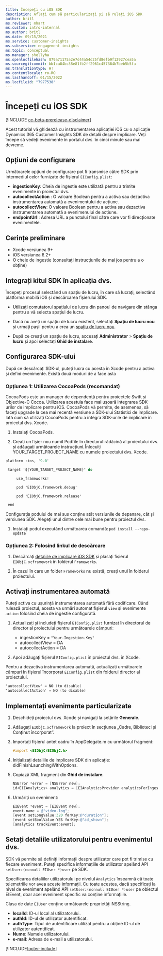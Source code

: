 ```yaml
---
title: Începeți cu iOS SDK
description: Aflați cum să particularizați și să rulați iOS SDK
author: britl
ms.reviewer: mhart
ms.custom: intro-internal
ms.author: britl
ms.date: 09/15/2021
ms.service: customer-insights
ms.subservice: engagement-insights
ms.topic: conceptual
ms.manager: shellyha
ms.openlocfilehash: 879a71175a2e7d44a54d25fd8efb9f12927cea5a
ms.sourcegitcommit: bb1ca84bc38e81fb2ff2961c457384b7beb5b5fa
ms.translationtype: HT
ms.contentlocale: ro-RO
ms.lasthandoff: 01/15/2022
ms.locfileid: "7977538"
---
```

# <a name="get-started-with-the-ios-sdk"></a>Începeți cu iOS SDK

[!INCLUDE [cc-beta-prerelease-disclaimer](includes/cc-beta-prerelease-disclaimer.md)]

Acest tutorial vă ghidează cu instrumentarea aplicației iOS cu o aplicație Dynamics 365 Customer Insights SDK de detalii despre implicare. Veți începe să vedeți evenimente în portalul dvs. în cinci minute sau mai devreme.

## <a name="configuration-options"></a>Opțiuni de configurare

Următoarele opțiuni de configurare pot fi transmise către SDK prin intermediul celor furnizate de fișierul `EIConfig.plist`:

- **ingestionKey**: Cheia de ingestie este utilizată pentru a trimite evenimente în proiectul dvs.
- **autocollectAction** : O valoare Boolean pentru a activa sau dezactiva instrumentarea automată a evenimentului de acțiune.
- **autocollectView**: O valoare Boolean pentru a activa sau dezactiva instrumentarea automată a evenimenului de acțiune.
- **endpointUrl** : Adresa URL a punctului final către care vor fi direcționate evenimentele.

## <a name="prerequisites"></a>Cerințe preliminare

- Xcode versiunea 9+
- iOS versiunea 8.2+
- O cheie de ingestie (consultați instrucțiunile de mai jos pentru a o obține)

## <a name="integrate-the-sdk-into-your-application"></a>Integrați kitul SDK în aplicația dvs.

Începeți procesul selectând un spațiu de lucru, în care să lucrați, selectând platforma mobilă iOS și descărcarea fișierului SDK.

- Utilizați comutatorul spațiului de lucru din panoul de navigare din stânga pentru a vă selecta spațiul de lucru.

- Dacă nu aveți un spațiu de lucru existent, selectați  **Spațiu de lucru nou** și urmați pașii pentru a crea un [spațiu de lucru nou](create-workspace.md).

- După ce creați un spațiu de lucru, accesați **Administrator** > **Spațiu de lucru** și apoi selectați **Ghid de instalare**.

## <a name="configure-the-sdk"></a>Configurarea SDK-ului

După ce descărcați SDK-ul, puteți lucra cu acesta în Xcode pentru a activa și defini evenimente. Există două moduri de a face asta

### <a name="option-1-using-cocoapods-recommended"></a>Opțiunea 1: Utilizarea CocoaPods (recomandat)
CocoaPods este un manager de dependență pentru proiectele Swift și Objective-C Cocoa. Utilizarea acestuia face mai ușoară integrarea SDK-urilor de implicare pentru iOS. CocoaPods vă permite, de asemenea, să faceți upgrade la cea mai recentă versiune a SDK-ului Statistici de implicare. Iată cum să utilizați CocoaPods pentru a integra SDK-urile de implicare în proiectul dvs. Xcode. 

1. Instalați CocoaPods. 

1. Creați un fișier nou numit Podfile în directorul rădăcină al proiectului dvs. și adăugați următoarele instrucțiuni. Înlocuiți YOUR_TARGET_PROJECT_NAME cu numele proiectului dvs. Xcode. 
```objectivec
platform :ios, '9.0'  

 target '${YOUR_TARGET_PROJECT_NAME}' do 

     use_frameworks!   

     pod 'EIObjC.framework.debug' 

     pod 'EIObjC.framework.release' 

 end 
```
Configurația podului de mai sus conține atât versiunile de depanare, cât și versiunea SDK. Alegeți unul dintre cele mai bune pentru proiectul dvs.

1. Instalați podul executând următoarea comandă: `pod install --repo-update `

### <a name="option-2-using-download-link"></a>Opțiunea 2: Folosind linkul de descărcare

1. Descărcați [detaliile de implicare iOS SDK](https://download.pi.dynamics.com/sdk/EI-SDKs/ei-ios-sdk.zip) și plasați fișierul `EIObjC.xcframework` în folderul `Frameworks`.

1. În cazul în care un folder `Frameworks` nu există, creați unul în folderul proiectului.

## <a name="enable-auto-instrumentation"></a>Activați instrumentarea automată
 
Puteți activa cu ușurință instrumentarea automată fără codificare. Când rulează proiectul, acesta va urmări automat fișierul `view` și evenimente `action` folosind cheia de ingestie configurată. 

1. Actualizați și includeți fișierul `EIConfig.plist` furnizat în directorul de director al proiectului pentru următoarele câmpuri:
    - ingestionKey = `"Your-Ingestion-Key"`
    - autocollectView = DA
    - autocollectAction = DA

2. Apoi adăugați fișierul `EIConfig.plist` în proiectul dvs. în Xcode. 



Pentru a dezactiva instrumentarea automată, actualizați următoarele câmpuri în fișierul încorporat `EIConfig.plist` din folderul director al proiectului. 

```objectivec
'autocollectView' = NO (to disable)
'autocollectAction' = NO (to disable)
```


## <a name="implement-custom-events"></a>Implementați evenimente particularizate

1. Deschideți proiectul dvs. Xcode și navigați la setările **Generale**. 
1. Adăugați `EIObjC.xcframework` la proiect în secțiunea „Cadre, Biblioteci și Conținut încorporat”.

1. Importați fișierul antet cadru în AppDelegate.m cu următorul fragment:

    ```objectivec
    #import <EIObjC/EIObjC.h>
    ```

1. Inițializați detaliile de implicare SDK din aplicație: didFinishLaunchingWithOptions.
1. Copiază XML fragment din **Ghid de instalare**.

    ```objectivec
    NSError *error = [NSError new];
    id<EIIAnalytics> analytics = [EIAnalyticsProvider analyticsForIngestionKey:nil error:&error];
    ```

1. Urmăriți un eveniment:

    ```objectivec
    EIEvent *event = [EIEvent new];
    event.name = @"video.log";
    [event setLongValue:320 forKey:@"duration"];
    [event setBoolValue:YES forKey:@"ad_shown"];
    [analytics trackEvent:event];
    ```

## <a name="set-user-details-for-your-event"></a>Setați detaliile utilizatorului pentru evenimentul dvs.

SDK vă permite să definiți informații despre utilizator care pot fi trimise cu fiecare eveniment. Puteți specifica informațiile de utilizator apelând API `setUser:(nonnull EIUser *)user` pe SDK.

Specificarea detaliilor utilizatorului pe nivelul `Analytics` înseamnă că toate telemetriile vor avea aceste informații. Cu toate acestea, dacă specificați la nivel de eveniment apelând API `setUser:(nonnull EIUser *)user` pe obiectul EIEvent, doar acel eveniment specific va conține informațiile.

Clasa de date `EIUser` conține următoarele proprietăți NSString.

- **localId**: ID-ul local al utilizatorului.
- **authId**: ID-ul de utilizator autentificat.
- **authType**: Tipul de autentificare utilizat pentru a obține ID-ul de utilizator autentificat.
- **Nume**: Numele utilizatorului.
- **e-mail**: Adresa de e-mail a utilizatorului.


[!INCLUDE[footer-include](../includes/footer-banner.md)]
